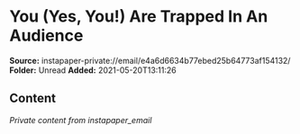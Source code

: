 # You (Yes, You!) Are Trapped In An Audience

**Source:** instapaper-private://email/e4a6d6634b77ebed25b64773af154132/
**Folder:** Unread
**Added:** 2021-05-20T13:11:26




## Content
*Private content from instapaper_email*
